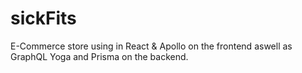 # sickFits
E-Commerce store using in React &amp; Apollo on the frontend aswell as GraphQL Yoga and Prisma on the backend.
